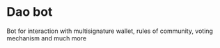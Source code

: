 # Dao bot

Bot for interaction with multisignature wallet, rules of community, voting mechanism and much more

